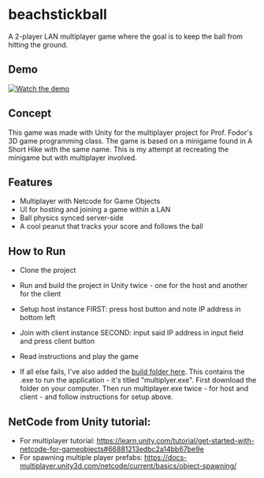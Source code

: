 # beachstickball  
A 2-player LAN multiplayer game where the goal is to keep the ball from hitting the ground.  

## Demo  
[![Watch the demo](https://www.youtube.com/watch?v=ofU3sq9DWwA)](https://www.youtube.com/watch?v=ofU3sq9DWwA)

## Concept  
This game was made with Unity for the multiplayer project for Prof. Fodor's 3D game programming class. The game is based on a minigame found in A Short Hike with the same name. This is my attempt at recreating the minigame but with multiplayer involved. 

## Features  
- Multiplayer with Netcode for Game Objects  
- UI for hosting and joining a game within a LAN  
- Ball physics synced server-side  
- A cool peanut that tracks your score and follows the ball  

## How to Run  
- Clone the project
- Run and build the project in Unity twice - one for the host and another for the client
- Setup host instance FIRST: press host button and note IP address in bottom left
- Join with client instance SECOND: input said IP address in input field and press client button
- Read instructions and play the game

- If all else fails, I've also added the [build folder here](https://drive.google.com/drive/folders/1HS45Z8PUpDI1Ryit6QgYP9z1vROsJKTy?usp=sharing). This contains the .exe to run the application - it's titled "multiplyer.exe". First download the folder on your computer. Then run multiplayer.exe twice - for host and client - and follow instructions for setup above.

## NetCode from Unity tutorial:  
* For multiplayer tutorial: https://learn.unity.com/tutorial/get-started-with-netcode-for-gameobjects#66881213edbc2a14bb67be9e
* For spawning multiple player prefabs: https://docs-multiplayer.unity3d.com/netcode/current/basics/object-spawning/
